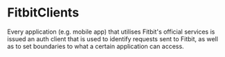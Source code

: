 # FitbitClients

Every application (e.g. mobile app) that utilises Fitbit's official services is issued an auth client that is used to identify requests sent to Fitbit, as well as to set boundaries to what a certain application can access.
